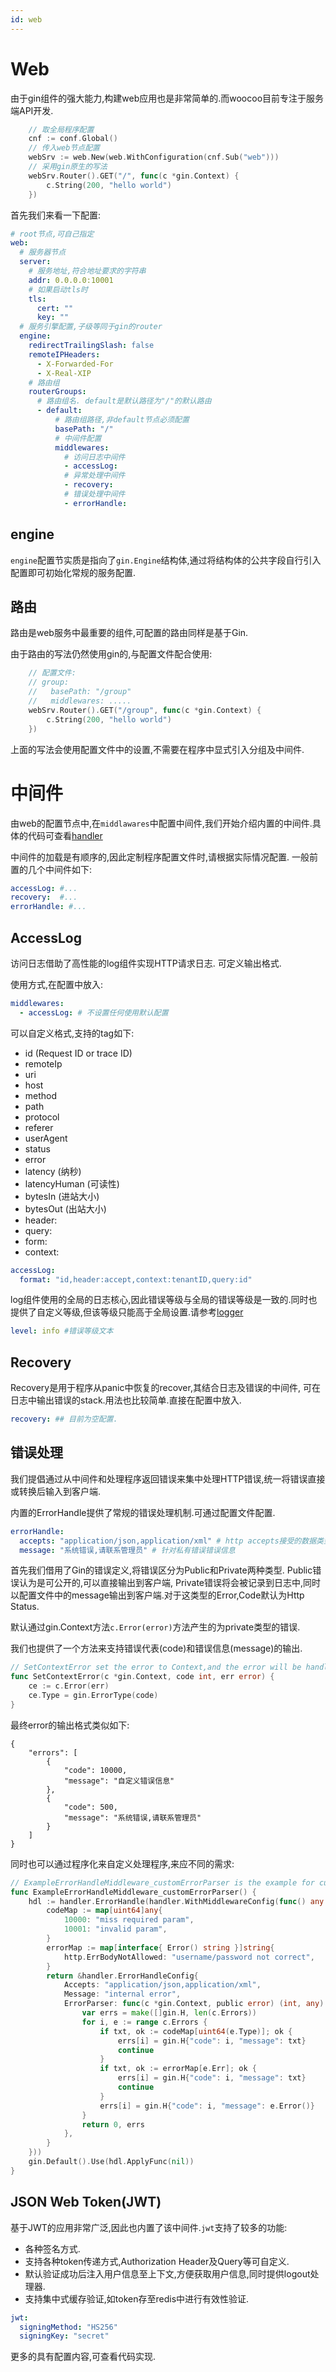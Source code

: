 ```yaml
---
id: web
---
```


# Web

由于gin组件的强大能力,构建web应用也是非常简单的.而woocoo目前专注于服务端API开发.

```go
	// 取全局程序配置
	cnf := conf.Global()
	// 传入web节点配置
	webSrv := web.New(web.WithConfiguration(cnf.Sub("web")))
	// 采用gin原生的写法
	webSrv.Router().GET("/", func(c *gin.Context) {
		c.String(200, "hello world")
	})
```

首先我们来看一下配置:
```yaml
# root节点,可自己指定
web:
  # 服务器节点
  server:
    # 服务地址,符合地址要求的字符串
    addr: 0.0.0.0:10001
    # 如果启动tls时
    tls: 
      cert: ""
      key: ""
  # 服务引擎配置,子级等同于gin的router    
  engine:
    redirectTrailingSlash: false
    remoteIPHeaders:
      - X-Forwarded-For
      - X-Real-XIP
    # 路由组
    routerGroups:
      # 路由组名. default是默认路径为"/"的默认路由
      - default:
          # 路由组路径,非default节点必须配置
          basePath: "/"
          # 中间件配置
          middlewares:
            # 访问日志中间件
            - accessLog:
            # 异常处理中间件    
            - recovery:
            # 错误处理中间件    
            - errorHandle:
```

## engine

`engine`配置节实质是指向了`gin.Engine`结构体,通过将结构体的公共字段自行引入配置即可初始化常规的服务配置.

## 路由

路由是web服务中最重要的组件,可配置的路由同样是基于Gin.

由于路由的写法仍然使用gin的,与配置文件配合使用:

```go
    // 配置文件:
    // group:
    //   basePath: "/group"
    //   middlewares: .....
	webSrv.Router().GET("/group", func(c *gin.Context) {
		c.String(200, "hello world")
	})

```

上面的写法会使用配置文件中的设置,不需要在程序中显式引入分组及中间件.

# 中间件

由web的配置节点中,在`middlawares`中配置中间件,我们开始介绍内置的中间件.具体的代码可查看[handler](https://github.com/tsingsun/woocoo/tree/main/web/handler)

中间件的加载是有顺序的,因此定制程序配置文件时,请根据实际情况配置. 一般前置的几个中间件如下:

```yaml
accessLog: #...
recovery:  #...
errorHandle: #...
```

## AccessLog

访问日志借助了高性能的log组件实现HTTP请求日志. 可定义输出格式.

使用方式,在配置中放入:
```yaml
middlewares:
  - accessLog: # 不设置任何使用默认配置      
```

可以自定义格式,支持的tag如下:

- id (Request ID or trace ID)
- remoteIp
- uri
- host
- method
- path
- protocol
- referer
- userAgent
- status
- error
- latency (纳秒)
- latencyHuman (可读性)
- bytesIn (进站大小)
- bytesOut (出站大小)
- header:<NAME> 
- query:<NAME>
- form:<NAME>
- context:<NAME>

```yaml
accessLog:
  format: "id,header:accept,context:tenantID,query:id"
```

log组件使用的全局的日志核心,因此错误等级与全局的错误等级是一致的.同时也提供了自定义等级,但该等级只能高于全局设置.请参考[logger](./logger.md)
```yaml
level: info #错误等级文本 
```

## Recovery

Recovery是用于程序从panic中恢复的recover,其结合日志及错误的中间件, 可在日志中输出错误的stack.用法也比较简单.直接在配置中放入.

```yaml
recovery: ## 目前为空配置.
```

## 错误处理

我们提倡通过从中间件和处理程序返回错误来集中处理HTTP错误,统一将错误直接或转换后输入到客户端.

内置的ErrorHandle提供了常规的错误处理机制.可通过配置文件配置.

```yaml
errorHandle:
  accepts: "application/json,application/xml" # http accepts接受的数据类型
  message: "系统错误,请联系管理员" # 针对私有错误错误信息
```

首先我们借用了Gin的错误定义,将错误区分为Public和Private两种类型. Public错误认为是可公开的,可以直接输出到客户端,
Private错误将会被记录到日志中,同时以配置文件中的message输出到客户端.对于这类型的Error,Code默认为Http Status.

默认通过gin.Context方法`c.Error(error)`方法产生的为private类型的错误.

我们也提供了一个方法来支持错误代表(code)和错误信息(message)的输出.
```go
// SetContextError set the error to Context,and the error will be handled by ErrorHandleMiddleware
func SetContextError(c *gin.Context, code int, err error) {
	ce := c.Error(err)
	ce.Type = gin.ErrorType(code)
}
```

最终error的输出格式类似如下:
```
{
    "errors": [
        {
            "code": 10000,
            "message": "自定义错误信息"
        },
        {
            "code": 500,
            "message": "系统错误,请联系管理员"
        }
    ]
}
```

同时也可以通过程序化来自定义处理程序,来应不同的需求:

```go
// ExampleErrorHandleMiddleware_customErrorParser is the example for customer ErrorHandle
func ExampleErrorHandleMiddleware_customErrorParser() {
	hdl := handler.ErrorHandle(handler.WithMiddlewareConfig(func() any {
		codeMap := map[uint64]any{
			10000: "miss required param",
			10001: "invalid param",
		}
		errorMap := map[interface{ Error() string }]string{
			http.ErrBodyNotAllowed: "username/password not correct",
		}
		return &handler.ErrorHandleConfig{
			Accepts: "application/json,application/xml",
			Message: "internal error",
			ErrorParser: func(c *gin.Context, public error) (int, any) {
				var errs = make([]gin.H, len(c.Errors))
				for i, e := range c.Errors {
					if txt, ok := codeMap[uint64(e.Type)]; ok {
						errs[i] = gin.H{"code": i, "message": txt}
						continue
					}
					if txt, ok := errorMap[e.Err]; ok {
						errs[i] = gin.H{"code": i, "message": txt}
						continue
					}
					errs[i] = gin.H{"code": i, "message": e.Error()}
				}
				return 0, errs
			},
		}
	}))
	gin.Default().Use(hdl.ApplyFunc(nil))
}
```

## JSON Web Token(JWT)

基于JWT的应用非常广泛,因此也内置了该中间件.`jwt`支持了较多的功能:

- 各种签名方式.
- 支持各种token传递方式,Authorization Header及Query等可自定义.
- 默认验证成功后注入用户信息至上下文,方便获取用户信息,同时提供logout处理器.
- 支持集中式缓存验证,如token存至redis中进行有效性验证.

```yaml
jwt:
  signingMethod: "HS256"
  signingKey: "secret"
```
更多的具有配置内容,可查看代码实现.
